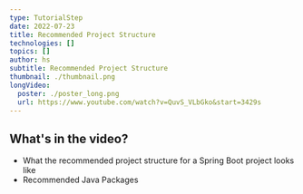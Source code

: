 ```yaml
---
type: TutorialStep
date: 2022-07-23
title: Recommended Project Structure
technologies: []
topics: []
author: hs
subtitle: Recommended Project Structure
thumbnail: ./thumbnail.png
longVideo:
  poster: ./poster_long.png
  url: https://www.youtube.com/watch?v=QuvS_VLbGko&start=3429s
---
```


## What's in the video?

* What the recommended project structure for a Spring Boot project looks like
* Recommended Java Packages
